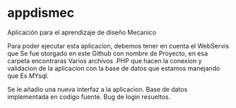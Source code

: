 # appdismec
Aplicación para el aprendizaje de diseño Mecanico


Para poder ejecutar esta aplicacion, debemos tener en cuenta el WebServis que Se fue otorgado en este Github con nombre de Proyecto, en esa carpeta encontraras Varios archivos .PHP que hacen la conexion y validacion de la aplicacion 
con la base de datos que estamos manejando que Es MYsql.

Se le añadio una nueva interfaz a la aplicacion.
Base de datos implementada en codigo fuente.
Bug de login resueltos.
